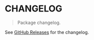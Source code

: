 # CHANGELOG

> Package changelog.

See [GitHub Releases](https://github.com/stdlib-js/blas-ext-base-dsort2hp/releases) for the changelog.